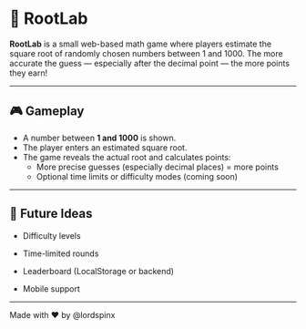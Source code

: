 # 🧪 RootLab

**RootLab** is a small web-based math game where players estimate the square root of randomly chosen numbers between 1 and 1000. The more accurate the guess — especially after the decimal point — the more points they earn!

---

## 🎮 Gameplay

- A number between **1 and 1000** is shown.
- The player enters an estimated square root.
- The game reveals the actual root and calculates points:
  - More precise guesses (especially decimal places) = more points
  - Optional time limits or difficulty modes (coming soon)

---

## 🧠 Future Ideas
- Difficulty levels

- Time-limited rounds

- Leaderboard (LocalStorage or backend)

- Mobile support

---

Made with ❤️ by @lordspinx
